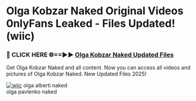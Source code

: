 # Olga Kobzar Naked Original Videos 0nlyFans Leaked - Files Updated! (wiic)

<h3>🔴 CLICK HERE 🌐==►► <a href="https://tinyurl.com/yckcrads" rel="nofollow">Olga Kobzar Naked Updated Files</a></h3>

Get Olga Kobzar Naked and all content. Now you can access all videos and pictures of Olga Kobzar Naked. New Updated Files 2025!

[![wiic](https://i.imgur.com/hpKpOFt.gif)](https://tinyurl.com/yckcrads)
olga alberti naked<br>
olga pavlenko naked